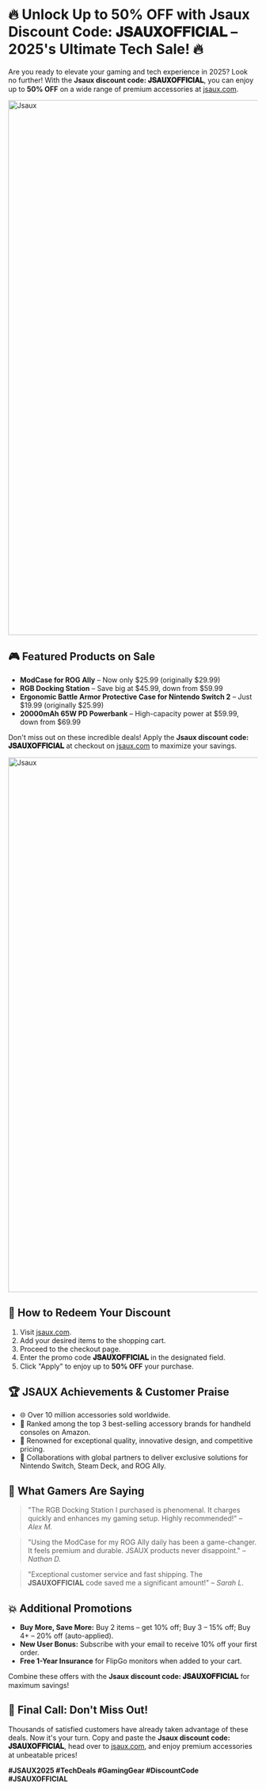  <h1>🔥 Unlock Up to 50% OFF with Jsaux Discount Code: 𝐉𝐒𝐀𝐔𝐗𝐎𝐅𝐅𝐈𝐂𝐈𝐀𝐋 – 2025's Ultimate Tech Sale! 🔥</h1>
  <p>Are you ready to elevate your gaming and tech experience in 2025? Look no further! With the <strong>Jsaux discount code: 𝐉𝐒𝐀𝐔𝐗𝐎𝐅𝐅𝐈𝐂𝐈𝐀𝐋</strong>, you can enjoy up to <strong>50% OFF</strong> on a wide range of premium accessories at <a href="https://jsaux.com/?sca_ref=6495630.0D2QeoACQX" target="_blank">jsaux.com</a>.</p>
  <img src="https://images.mirror-media.xyz/publication-images/tkTilJ4ndensmG4jGmNbJ.png?height=667&width=1333" alt="Jsaux" width="1080">
  <h2>🎮 Featured Products on Sale</h2>
  <ul>
    <li><strong>ModCase for ROG Ally</strong> – Now only $25.99 (originally $29.99)</li>
    <li><strong>RGB Docking Station</strong> – Save big at $45.99, down from $59.99</li>
    <li><strong>Ergonomic Battle Armor Protective Case for Nintendo Switch 2</strong> – Just $19.99 (originally $25.99)</li>
    <li><strong>20000mAh 65W PD Powerbank</strong> – High-capacity power at $59.99, down from $69.99</li>
  </ul>
  <p>Don't miss out on these incredible deals! Apply the <strong>Jsaux discount code: 𝐉𝐒𝐀𝐔𝐗𝐎𝐅𝐅𝐈𝐂𝐈𝐀𝐋</strong> at checkout on <a href="https://jsaux.com/?sca_ref=6495630.0D2QeoACQX" target="_blank">jsaux.com</a> to maximize your savings.</p>
 <img src="https://images.mirror-media.xyz/publication-images/3SjUcqhP9WWI8Tagkodjl.jpeg?height=540&width=1080" alt="Jsaux" width="1080">
  <h2>🛒 How to Redeem Your Discount</h2>
  <ol>
    <li>Visit <a href="https://jsaux.com/?sca_ref=6495630.0D2QeoACQX" target="_blank">jsaux.com</a>.</li>
    <li>Add your desired items to the shopping cart.</li>
    <li>Proceed to the checkout page.</li>
    <li>Enter the promo code <strong>𝐉𝐒𝐀𝐔𝐗𝐎𝐅𝐅𝐈𝐂𝐈𝐀𝐋</strong> in the designated field.</li>
    <li>Click "Apply" to enjoy up to <strong>50% OFF</strong> your purchase.</li>
  </ol>
  <h2>🏆 JSAUX Achievements & Customer Praise</h2>
  <ul>
    <li>🌐 Over 10 million accessories sold worldwide.</li>
    <li>🥇 Ranked among the top 3 best-selling accessory brands for handheld consoles on Amazon.</li>
    <li>🔧 Renowned for exceptional quality, innovative design, and competitive pricing.</li>
    <li>🤝 Collaborations with global partners to deliver exclusive solutions for Nintendo Switch, Steam Deck, and ROG Ally.</li>
  </ul>
  <h2>💬 What Gamers Are Saying</h2>
  <blockquote>
    "The RGB Docking Station I purchased is phenomenal. It charges quickly and enhances my gaming setup. Highly recommended!" – <em>Alex M.</em>
  </blockquote>
  <blockquote>
    "Using the ModCase for my ROG Ally daily has been a game-changer. It feels premium and durable. JSAUX products never disappoint." – <em>Nathan D.</em>
  </blockquote>
  <blockquote>
    "Exceptional customer service and fast shipping. The 𝐉𝐒𝐀𝐔𝐗𝐎𝐅𝐅𝐈𝐂𝐈𝐀𝐋 code saved me a significant amount!" – <em>Sarah L.</em>
  </blockquote>
  <h2>💥 Additional Promotions</h2>
  <ul>
    <li><strong>Buy More, Save More:</strong> Buy 2 items – get 10% off; Buy 3 – 15% off; Buy 4+ – 20% off (auto-applied).</li>
    <li><strong>New User Bonus:</strong> Subscribe with your email to receive 10% off your first order.</li>
    <li><strong>Free 1-Year Insurance</strong> for FlipGo monitors when added to your cart.</li>
  </ul>
  <p>Combine these offers with the <strong>Jsaux discount code: 𝐉𝐒𝐀𝐔𝐗𝐎𝐅𝐅𝐈𝐂𝐈𝐀𝐋</strong> for maximum savings!</p>
  <h2>🚀 Final Call: Don't Miss Out!</h2>
  <p>Thousands of satisfied customers have already taken advantage of these deals. Now it's your turn. Copy and paste the <strong>Jsaux discount code: 𝐉𝐒𝐀𝐔𝐗𝐎𝐅𝐅𝐈𝐂𝐈𝐀𝐋</strong>, head over to <a href="https://jsaux.com/?sca_ref=6495630.0D2QeoACQX" target="_blank">jsaux.com</a>, and enjoy premium accessories at unbeatable prices!</p>
  <p><strong>#JSAUX2025 #TechDeals #GamingGear #DiscountCode #JSAUXOFFICIAL</strong></p>
</body>
</html>
